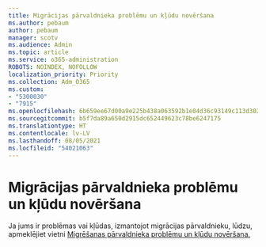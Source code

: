 ```yaml
---
title: Migrācijas pārvaldnieka problēmu un kļūdu novēršana
ms.author: pebaum
author: pebaum
manager: scotv
ms.audience: Admin
ms.topic: article
ms.service: o365-administration
ROBOTS: NOINDEX, NOFOLLOW
localization_priority: Priority
ms.collection: Adm_O365
ms.custom:
- "5300030"
- "7915"
ms.openlocfilehash: 6b659ee67d00a9e225b438a063592b1e04d36c93149c113d302cb56e474db3a8
ms.sourcegitcommit: b5f7da89a650d2915dc652449623c78be6247175
ms.translationtype: HT
ms.contentlocale: lv-LV
ms.lasthandoff: 08/05/2021
ms.locfileid: "54021063"
---
```

# <a name="troubleshoot-migration-manager-issues-and-errors"></a>Migrācijas pārvaldnieka problēmu un kļūdu novēršana

Ja jums ir problēmas vai kļūdas, izmantojot migrācijas pārvaldnieku, lūdzu, apmeklējiet vietni [Migrēšanas pārvaldnieka problēmu un kļūdu novēršana.](https://docs.microsoft.com/sharepointmigration/mm-troubleshoot)
